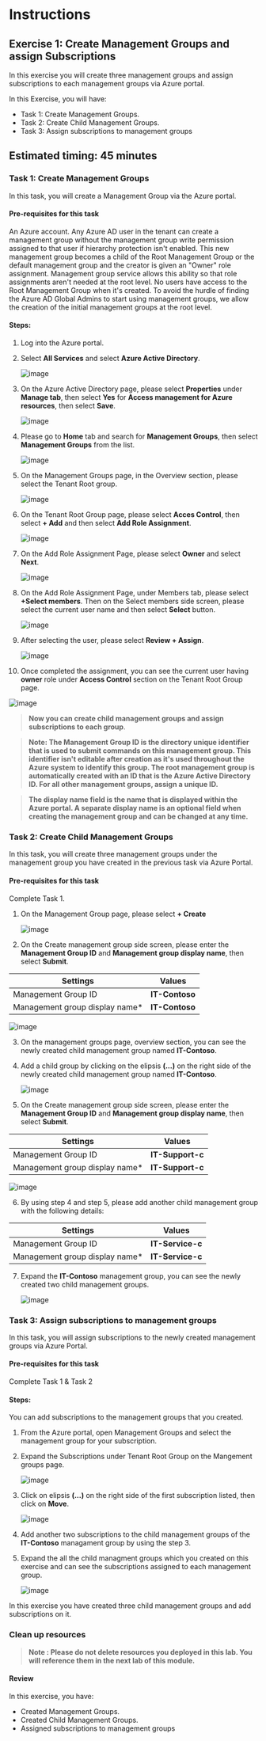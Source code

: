 # Instructions

## Exercise 1: Create Management Groups and assign Subscriptions

In this exercise you will create three management groups and assign subscriptions to each management groups via Azure portal.

In this Exercise, you will have:

+ Task 1: Create Management Groups.
+ Task 2: Create Child Management Groups.
+ Task 3: Assign subscriptions to management groups

## Estimated timing: 45 minutes

### Task 1: Create Management Groups

In this task, you will create a Management Group via the Azure portal.

#### Pre-requisites for this task

An Azure account. Any Azure AD user in the tenant can create a management group without the management group write permission assigned to that user if hierarchy protection isn't enabled. This new management group becomes a child of the Root Management Group or the default management group and the creator is given an "Owner" role assignment. Management group service allows this ability so that role assignments aren't needed at the root level. No users have access to the Root Management Group when it's created. To avoid the hurdle of finding the Azure AD Global Admins to start using management groups, we allow the creation of the initial management groups at the root level.

#### Steps:

1. Log into the Azure portal.

2. Select **All Services** and select **Azure Active Directory**.

   ![image](../media/man1a.png)

3. On the Azure Active Directory page, please select **Properties** under **Manage tab**, then select **Yes** for **Access management for Azure resources**, then select **Save**. 

   ![image](../media/man2a.png)

4. Please go to **Home** tab and search for **Management Groups**, then select **Management Groups** from the list.

   ![image](../media/man3.png)

5. On the Management Groups page, in the Overview section, please select the Tenant Root group.

   ![image](../media/man4.png)

6. On the Tenant Root Group page, please select **Acces Control**, then select **+ Add** and then select **Add Role Assignment**.

   ![image](../media/man5.png)

7. On the Add Role Assignment Page, please select **Owner** and select **Next**.

   ![image](../media/man6.png)

8. On the Add Role Assignment Page, under Members tab, please select **+Select members**. Then on the Select members side screen, please select the current user name and then select **Select** button.

   ![image](../media/man7.png)

9. After selecting the user, please select **Review + Assign**.

   ![image](../media/man8.png)

10. Once completed the assignment, you can see the current user having **owner** role under **Access Control** section on the Tenant Root Group page. 

   ![image](../media/man9b.png)

>**Now you can create child management groups and assign subscriptions to each group**.

>**Note: The Management Group ID is the directory unique identifier that is used to submit commands on this management group. This identifier isn't editable after creation as it's used throughout the Azure system to identify this group. The root management group is automatically created with an ID that is the Azure Active Directory ID. For all other management groups, assign a unique ID.**

>**The display name field is the name that is displayed within the Azure portal. A separate display name is an optional field when creating the management group and can be changed at any time.**


### Task 2: Create Child Management Groups

In this task, you will create three management groups under the management group you have created in the previous task via Azure Portal.

#### Pre-requisites for this task

Complete Task 1.

1. On the Management Group page, please select **+ Create**

   ![image](../media/man10.png)

2. On the Create management group side screen, please enter the **Management Group ID** and **Management group display name**, then select **Submit**.

  | Settings | Values |
  |  -- | -- |
  | Management Group ID | **IT-Contoso** |
  | Management group display name* | **IT-Contoso** |

   ![image](../media/man11.png)

3. On the management groups page, overview section, you can see the newly created child management group named **IT-Contoso**.

4. Add a child group by clicking on the elipsis **(...)** on the right side of the newly created child management group named **IT-Contoso**.

   ![image](../media/man12.png)

5. On the Create management group side screen, please enter the **Management Group ID** and **Management group display name**, then select **Submit**.

  | Settings | Values |
  |  -- | -- |
  | Management Group ID | **IT-Support-c** |
  | Management group display name* | **IT-Support-c** |

   ![image](../media/man13.png)

6. By using step 4 and step 5, please add another child management group with the following details:

  | Settings | Values |
  |  -- | -- |
  | Management Group ID | **IT-Service-c** |
  | Management group display name* | **IT-Service-c** |

7. Expand the **IT-Contoso** management group, you can see the newly created two child management groups.

   ![image](../media/man14.png)

### Task 3: Assign subscriptions to management groups

In this task, you will assign subscriptions to the newly created management groups via Azure Portal.

#### Pre-requisites for this task

Complete Task 1 & Task 2

#### Steps:

You can add subscriptions to the management groups that you created.

1. From the Azure portal, open Management Groups and select the management group for your subscription.

2. Expand the Subscriptions under Tenant Root Group on the Mangement groups page.

   ![image](../media/man15.png)

3. Click on elipsis **(...)** on the right side of the first subscription listed, then click on **Move**.

   ![image](../media/man16.png)

4. Add another two subscriptions to the child management groups of the **IT-Contoso** managament group by using the step 3.

5. Expand the all the child managment groups which you created on this exercise and can see the subscriptions assigned to each management group.

   ![image](../media/man17.png)

In this exercise you have created three child management groups and add subscriptions on it.

### Clean up resources

>**Note : Please do not delete resources you deployed in this lab. You will reference them in the next lab of this module.**

#### Review

In this exercise, you have:

- Created Management Groups.
- Created Child Management Groups.
- Assigned subscriptions to management groups

